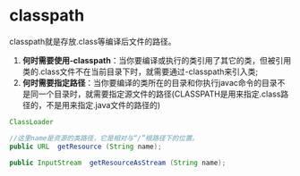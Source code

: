 # classpath

classpath就是存放.class等编译后文件的路径。

1. **何时需要使用-classpath**：当你要编译或执行的类引用了其它的类，但被引用类的.class文件不在当前目录下时，就需要通过-classpath来引入类;
2. **何时需要指定路径**：当你要编译的类所在的目录和你执行javac命令的目录不是同一个目录时，就需要指定源文件的路径\(CLASSPATH是用来指定.class路径的，不是用来指定.java文件的路径的\) 

```java
ClassLoader 

//这里name是资源的类路径，它是相对与“/”根路径下的位置。
public URL  getResource (String name);  

public InputStream  getResourceAsStream (String name);
```

